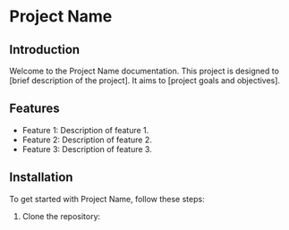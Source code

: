 # Project Name

## Introduction

Welcome to the Project Name documentation. This project is designed to [brief description of the project]. It aims to [project goals and objectives].

## Features

- Feature 1: Description of feature 1.
- Feature 2: Description of feature 2.
- Feature 3: Description of feature 3.

## Installation

To get started with Project Name, follow these steps:

1. Clone the repository:
    